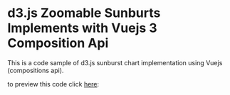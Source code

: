 # d3.js Zoomable Sunburts Implements with Vuejs 3 Composition Api

This is a code sample of d3.js sunburst chart implementation using Vuejs (compositions api).

to preview this code click [here](https://codesandbox.io/p/github/devakme/vue3-d3-zoomable-sunburst/main):
